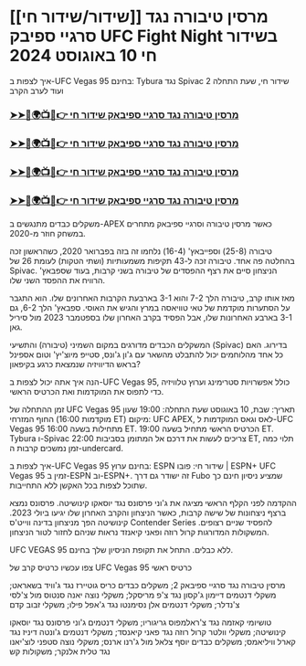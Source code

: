 #  [[שידור/שידור חי]] מרסין טיבורה נגד סרגיי ספיבק UFC Fight Night בשידור חי 10 באוגוסט 2024

איך לצפות ב-UFC Vegas 95 בחינם: Tybura נגד Spivac 2 שידור חי, שעת התחלה ועוד לערב הקרב

<h3><a href="https://cutt.ly/MecUE7J2">➤➤🔴🌍📺📱👉 מרסין טיבורה נגד סרגיי ספיבאק שידור חי</a></h3>

<h3><a href="https://cutt.ly/MecUE7J2">➤➤🔴🌍📺📱👉 מרסין טיבורה נגד סרגיי ספיבאק שידור חי</a></h3>

<h3><a href="https://cutt.ly/MecUE7J2">➤➤🔴🌍📺📱👉 מרסין טיבורה נגד סרגיי ספיבאק שידור חי</a></h3>

<h3><a href="https://cutt.ly/MecUE7J2">➤➤🔴🌍📺📱👉 מרסין טיבורה נגד סרגיי ספיבאק שידור חי</a></h3>

משקלים כבדים מתנגשים ב-APEX כאשר מרסין טיבורה וסרגיי ספיבאק מתחרים במשחק חוזר מ-2020.

טיבורה (25-8) וספייבאץ' (16-4) נלחמו זה בזה בפברואר 2020, כשהראשון זכה בהחלטה פה אחד. טיבורה זכה ל-43 תקיפות משמעותיות (ושתי הטקות) לעומת 26 של Spivac. הניצחון סיים את רצף ההפסדים של טיבורה בשני קרבות, בעוד שספבאץ' הרוויח את ההפסד השני שלו.

מאז אותו קרב, טיבורה הלך 7-2 והוא 3-1 בארבעת הקרבות האחרונים שלו. הוא התגבר על הסתערות מוקדמת של טאי טוויאסה במרץ והגיש את האוסי. ספבאץ' הלך 6-2, גם 3-1 בארבע האחרונות שלו, אבל הפסיד בקרב האחרון שלו בספטמבר 2023 מול סיריל גאן.

המשקלים הכבדים מדורגים במקום השמיני (טיבורה) והתשיעי (Spivac) בדירוג. האם כל אחד מהלוחמים יכול להתבלט מהשאר עם ג'ון ג'ונס, סטייפ מיוצ'יץ' וטום אספינל בראש הדיוויזיה שנמצאת כרגע בקיפאון?

הנה איך אתה יכול לצפות ב-UFC Vegas 95, כולל אפשרויות סטרימינג וערוץ טלוויזיה כדי לתפוס את המוקדמות ואת הכרטיס הראשי.

זמן ההתחלה של UFC Vegas 95
תאריך:  שבת, 10 באוגוסט
שעת התחלה: 19:00 שעון החוף המזרחי (מוקדמות 16:00 ET)
מיקום:  UFC APEX, לאס וגאס
המוקדמות ל-UFC Vegas 95 מתחילות בשעה 16:00 ET. הכרטיס הראשי מתחיל בשעה 19:00 ET. Tybura ו-Spivac צריכים לעשות את דרכם אל המתומן בסביבות 22:00 ET, תלוי כמה זמן נמשכים קרבות ה-undercard.

איך לצפות ב-UFC Vegas 95 בחינם
ערוץ:  ESPN
שידור חי:  פובו  |  ESPN+
UFC Vegas 95 זמין ב-ESPN וב-ESPN+. זה ישודר גם דרך  Fubo  שמציע  ניסיון חינם  כך שתוכל לצפות בכל האקשן ללא התחייבות. 

ההקדמה לפני הקלף הראשי מציגה את ג'וני פרסונס נגד יוסאקו קינושיטה. פרסונס נמצא ברצף ניצחונות של שישה קרבות, כאשר הניצחון והקרב האחרון שלו יגיעו ביולי 2023. קינושיטה הפך מניצחון בדינה ווייט'ס Contender Series להפסיד שניים רצופים. המשקולות המדורגות קרול רוזה ופאני קיאנזד נראות שניהם לחזור לטור הניצחון. 


UFC VEGAS 95 ללא כבלים. התחל את תקופת הניסיון שלך בחינם.

צפו עכשיו
כרטיס קרב של UFC Vegas 95
כרטיס ראשי

מרסין טיבורה נגד סרגיי ספיבאק 2; משקלים כבדים
כריס גוטיירז נגד ג'וויד בשאראט; משקלי דנטמים
דיימון ג'קסון נגד צ'פ מריסקל; משקלי נוצה
יאנה סנטוס מול צ'לסי צ'נדלר; משקלי דנטמים
אלן נסימנטו נגד ג'אפל פילו; משקלי זבוב
קדם

טושיומי קאזמה נגד צ'ראלמפוס גריגוריו; משקלי דנטמים
ג'וני פרסונס נגד יוסאקו קינושיטה; משקלי וולטר
קרול רוזה נגד פאני קיאנסד; משקלי דנטמים
ג'ונטה דיניז נגד קארל וויליאמס; משקלים כבדים
יוסף צלאל מול ג'רנו ארנס; משקלי נוצה
סטפני לוצ'יאנו נגד טלית אלנקר; משקולות קש
